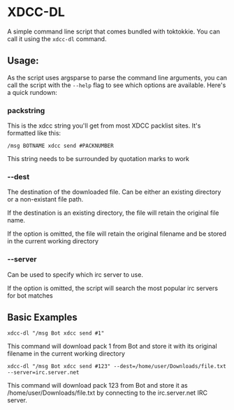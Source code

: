 # XDCC-DL

A simple command line script that comes bundled with toktokkie. You can
call it using the ```xdcc-dl``` command.

## Usage:

As the script uses argsparse to parse the command line arguments,
you can call the script with the ```--help``` flag to see which options
are available. Here's a quick rundown:

### packstring

This is the xdcc string you'll get from most XDCC packlist sites.
It's formatted like this:

    /msg BOTNAME xdcc send #PACKNUMBER

This string needs to be surrounded by quotation marks to work

### --dest

The destination of the downloaded file. Can be either an existing
directory or a non-existant file path.

If the destination is an existing directory, the file will retain
the original file name.

If the option is omitted, the file will retain the original filename
and be stored in the current working directory

### --server

Can be used to specify which irc server to use. 

If the option is omitted, the script will search the most popular
irc servers for bot matches

## Basic Examples

    xdcc-dl "/msg Bot xdcc send #1"
    
This command will download pack 1 from Bot and store it with its
original filename in the current working directory

    xdcc-dl "/msg Bot xdcc send #123" --dest=/home/user/Downloads/file.txt --server=irc.server.net
    
This command will download pack 123 from Bot and store it as
/home/user/Downloads/file.txt by connecting to the irc.server.net
IRC server.